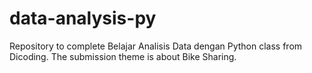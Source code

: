 # data-analysis-py
Repository to complete Belajar Analisis Data dengan Python class from Dicoding. The submission theme is about Bike Sharing.